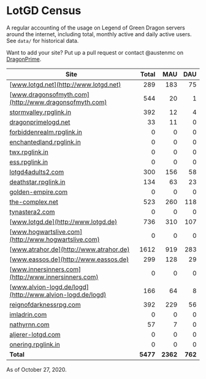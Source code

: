 # LotGD Census
A regular accounting of the usage on Legend of Green Dragon servers around the internet, including total, monthly active and daily active users. See `data/` for historical data.

Want to add your site? Put up a pull request or contact @austenmc on [DragonPrime](http://dragonprime.net).


Site | Total | MAU | DAU
--- | ---:| ---:| ---:
[www.lotgd.net](http://www.lotgd.net)|289|183|75
[www.dragonsofmyth.com](http://www.dragonsofmyth.com)|544|20|1
[stormvalley.rpglink.in](http://stormvalley.rpglink.in)|392|12|4
[dragonprimelogd.net](http://dragonprimelogd.net)|33|11|0
[forbiddenrealm.rpglink.in](http://forbiddenrealm.rpglink.in)|0|0|0
[enchantedland.rpglink.in](http://enchantedland.rpglink.in)|0|0|0
[twx.rpglink.in](http://twx.rpglink.in)|0|0|0
[ess.rpglink.in](http://ess.rpglink.in)|0|0|0
[lotgd4adults2.com](http://lotgd4adults2.com)|300|156|58
[deathstar.rpglink.in](http://deathstar.rpglink.in)|134|63|23
[golden-empire.com](http://golden-empire.com)|0|0|0
[the-complex.net](http://the-complex.net)|523|260|118
[tynastera2.com](http://tynastera2.com)|0|0|0
[www.lotgd.de](http://www.lotgd.de)|736|310|107
[www.hogwartslive.com](http://www.hogwartslive.com)|0|0|0
[www.atrahor.de](http://www.atrahor.de)|1612|919|283
[www.eassos.de](http://www.eassos.de)|299|128|29
[www.innersinners.com](http://www.innersinners.com)|0|0|0
[www.alvion-logd.de/logd](http://www.alvion-logd.de/logd)|166|64|8
[reignofdarknessrpg.com](http://reignofdarknessrpg.com)|392|229|56
[imladrin.com](http://imladrin.com)|0|0|0
[nathyrnn.com](http://nathyrnn.com)|57|7|0
[aljerer-lotgd.com](http://aljerer-lotgd.com)|0|0|0
[onering.rpglink.in](http://onering.rpglink.in)|0|0|0
**Total**|**5477**|**2362**|**762**

As of October 27, 2020.
